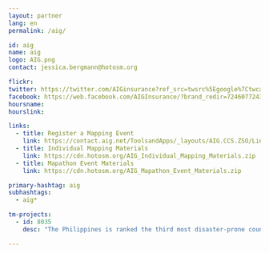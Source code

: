 ```yaml
---
layout: partner
lang: en
permalink: /aig/

id: aig
name: aig
logo: AIG.png
contact: jessica.bergmann@hotosm.org

flickr: 
twitter: https://twitter.com/AIGinsurance?ref_src=twsrc%5Egoogle%7Ctwcamp%5Eserp%7Ctwgr%5Eauthor
facebook: https://web.facebook.com/AIGInsurance/?brand_redir=724607724392388
hoursname:
hourslink:

links:
  - title: Register a Mapping Event
    link: https://contact.aig.net/ToolsandApps/_layouts/AIG.CCS.ZSO/LinksRedirector.aspx?link=GDG
  - title: Individual Mapping Materials
    link: https://cdn.hotosm.org/AIG_Individual_Mapping_Materials.zip
  - title: Mapathon Event Materials
    link: https://cdn.hotosm.org/AIG_Mapathon_Event_Materials.zip

primary-hashtag: aig
subhashtags:
  - aig*

tm-projects:
  - id: 8035
    desc: "The Philippines is ranked the third most disaster-prone country in the world, consistently experiencing natural disasters like typhoons, earthquakes, and volcanic eruptions. Currently, many disaster-prone communities within the Philippines are poorly mapped, making it difficult to both prepare for and respond to natural disasters."

---
```

